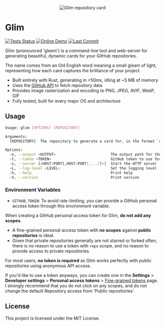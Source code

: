 <div align="center">
  <img src="https://gh.xevion.dev/Xevion/Glim.png?s=1.2" alt="Glim repository card">
</div>

# Glim

[![Tests Status][badge-test]][test] [![Online Demo][badge-online-demo]][demo] [![Last Commit][badge-last-commit]][commits]

[badge-test]: https://github.com/Xevion/Glim/actions/workflows/test.yaml/badge.svg
[badge-online-demo]: https://img.shields.io/github/deployments/Xevion/Glim/production?logo=railway&label=deploy&labelColor=13111c
[badge-last-commit]: https://img.shields.io/github/last-commit/Xevion/Glim
[test]: https://github.com/Xevion/Glim/actions/workflows/test.yaml
[demo]: https://gh.xevion.dev/Xevion/Glim.png
[commits]: https://github.com/Xevion/Glim/commits/master

<!-- [badge-coverage]: https://coveralls.io/repos/github/Xevion/Glim/badge.svg?branch=master -->
<!-- [coverage]: https://coveralls.io/github/Xevion/Glim?branch=master -->

Glīm (pronounced 'gleem') is a command-line tool and web-server for generating beautiful, dynamic cards for your GitHub repositories.

The name comes from an Old English word meaning a small gleam of light, representing how each card captures the brilliance of your project.

- Built entirely with Rust, generating in <50ms, idling at ~5 MB of memory
- Uses the [GitHub API](https://docs.github.com/en/rest) to fetch repository data
- Provides image rasterization and encoding to PNG, JPEG, AVIF, WebP, GIF
- Fully tested, built for every major OS and architecture

## Usage

```bash
Usage: glim [OPTIONS] [REPOSITORY]

Arguments:
  [REPOSITORY]  The repository to generate a card for, in the format `owner/repo`

Options:
  -o, --output <OUTPUT>                         The output path for the generated card
  -t, --token <TOKEN>                           GitHub token to use for API requests
  -s, --server [<HOST:PORT[,HOST:PORT[,...]]>]  Start the HTTP server
  -L, --log-level <LEVEL>                       Set the logging level [default: DEBUG]
  -h, --help                                    Print help
  -V, --version                                 Print version
```

### Environment Variables

- `GITHUB_TOKEN`: To avoid rate-limiting, you can provide a GitHub personal access token through this environment variable.

When creating a GitHub personal access token for Glim, **do not add any scopes**.

- A fine-grained personal access token with **no scopes** against **public repositories** is ideal.
- Given that private repositories generally are not starred or forked often, there is no reason to use a token with `repo` scope, and no reason to provide access to private repositories.

For most users, **no token is required** as Glim works perfectly with public repositories using anonymous API access.

If you'd like to use a token anyways, you can create one in the **Settings** > **Developer settings** > **Personal access tokens** > [Fine-grained tokens](https://github.com/settings/personal-access-tokens) page. I strongly recommend that you do not click on any scopes, and do not change the default Repository access from 'Public repositories'.

## License

This project is licensed under the MIT License.
